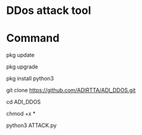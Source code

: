 
# DDos attack tool

# Command 

pkg update

pkg upgrade 

pkg install python3 

git clone https://github.com/ADIRTTA/ADI_DDOS.git 

cd ADI_DDOS

chmod +x *

python3 ATTACK.py



